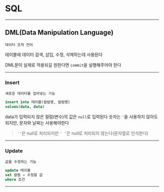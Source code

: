 # SQL
---
## DML(Data Manipulation Language)
```
데이터 조작 언어
```
테이블에 데이터 검색, 삽입, 수정, 삭제하는데 사용된다

DML문이 실제로 적용되길 원한다면 `commit`을 실행해주어야 한다

---
### Insert
```
새로운 데이터를 집어넣는 기능
```
```sql
insert into 테이블(칼럼명, 칼럼명)
values(data, data)
```
data가 입력되지 않은 컬럼(변수)의 값은 `null`로 입력된다
숫자는 `'`을 사용하지 않아도 되지만, 문자와 날짜는 사용해야한다

> `''`은 null로 처리되지만 `' '`은 null로 처리되지 않는다(문자열로 인식한다)

---
### Update
```
값을 수정하는 기능
```
```sql
update 테이블
set 칼럼 = 수정할 값
where 조건
```
---